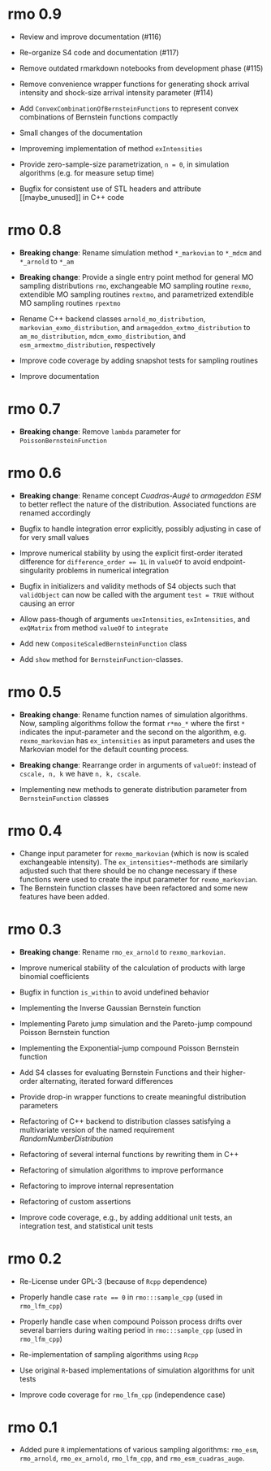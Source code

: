 # rmo 0.9

- Review and improve documentation (#116)

- Re-organize S4 code and documentation (#117)

- Remove outdated rmarkdown notebooks from development phase (#115)

- Remove convenience wrapper functions for generating shock arrival intensity
  and shock-size arrival intensity parameter (#114)

- Add `ConvexCombinationOfBernsteinFunctions` to represent convex combinations
  of Bernstein functions compactly

- Small changes of the documentation

- Improveming implementation of method `exIntensities`

- Provide zero-sample-size parametrization, `n = 0`, in simulation algorithms
  (e.g. for measure setup time)

- Bugfix for consistent use of STL headers and attribute [[maybe_unused]] in C++
  code

# rmo 0.8

- **Breaking change**: Rename simulation method `*_markovian` to `*_mdcm` and
  `*_arnold` to `*_am`

- **Breaking change**: Provide a single entry point method for general MO
  sampling distributions `rmo`, exchangeable MO sampling routine `rexmo`,
  extendible MO sampling routines `rextmo`, and parametrized extendible MO
  sampling routines `rpextmo`

- Rename C++ backend classes `arnold_mo_distribution`,
`markovian_exmo_distribution`, and `armageddon_extmo_distribution` to
`am_mo_distribution`, `mdcm_exmo_distribution`, and `esm_armextmo_distribution`,
respectively

- Improve code coverage by adding snapshot tests for sampling routines

- Improve documentation

# rmo 0.7

- **Breaking change**: Remove `lambda` parameter for `PoissonBernsteinFunction`

# rmo 0.6

- **Breaking change**: Rename concept *Cuadras-Augé* to *armageddon ESM* to
  better reflect the nature of the distribution. Associated functions are
  renamed accordingly

- Bugfix to handle integration error explicitly, possibly adjusting in case of
  for very small values

- Improve numerical stability by using the explicit first-order iterated
  difference for `difference_order == 1L` in `valueOf` to avoid
  endpoint-singularity problems in numerical integration

- Bugfix in initializers and validity methods of S4 objects such that
  `validObject` can now be called with the argument `test = TRUE` without
  causing an error

- Allow pass-though of arguments `uexIntensities`, `exIntensities`, and
  `exQMatrix` from method `valueOf` to `integrate`

- Add new `CompositeScaledBernsteinFunction` class

- Add `show` method for `BernsteinFunction`-classes.

# rmo 0.5

- **Breaking change**: Rename function names of simulation algorithms. Now,
  sampling algorithms follow the format `r*mo_*` where the first `*` indicates
  the input-parameter and the second on the algorithm, e.g. `rexmo_markovian`
  has `ex_intensities` as input parameters and uses the Markovian model for the
  default counting process.

- **Breaking change**: Rearrange order in arguments of `valueOf`: instead of
  `cscale, n, k` we have `n, k, cscale`.

- Implementing new methods to generate distribution parameter from
  `BernsteinFunction` classes

# rmo 0.4

- Change input parameter for `rexmo_markovian` (which is now is scaled
  exchangeable intensity). The `ex_intensities*`-methods are similarly adjusted
  such that there should be no change necessary if these functions were used
  to create the input parameter for `rexmo_markovian`.
- The Bernstein function classes have been refactored and some new features have
  been added.

# rmo 0.3

- **Breaking change**: Rename `rmo_ex_arnold` to `rexmo_markovian`.

- Improve numerical stability of the calculation of products with large binomial
  coefficients

- Bugfix in function `is_within` to avoid undefined behavior

- Implementing the Inverse Gaussian Bernstein function

- Implementing Pareto jump simulation and the Pareto-jump compound Poisson
  Bernstein function

- Implementing the Exponential-jump compound Poisson Bernstein function

- Add S4 classes for evaluating Bernstein Functions and their higher-order
  alternating, iterated forward differences

- Provide drop-in wrapper functions to create meaningful distribution parameters

- Refactoring of C++ backend to distribution classes satisfying a multivariate
  version of the named requirement *RandomNumberDistribution*

- Refactoring of several internal functions by rewriting them in C++

- Refactoring of simulation algorithms to improve performance

- Refactoring to improve internal representation

- Refactoring of custom assertions

- Improve code coverage, e.g., by adding additional unit tests, an integration
  test, and statistical unit tests

# rmo 0.2

- Re-License under GPL-3 (because of `Rcpp` dependence)

- Properly handle case `rate == 0` in `rmo:::sample_cpp` (used in `rmo_lfm_cpp`)

- Properly handle case when compound Poisson process drifts over several
  barriers during waiting period in `rmo:::sample_cpp` (used in `rmo_lfm_cpp`)

- Re-implementation of sampling algorithms using `Rcpp`

- Use original `R`-based implementations of simulation algorithms for unit tests

- Improve code coverage for `rmo_lfm_cpp` (independence case)

# rmo 0.1

- Added pure `R` implementations of various sampling algorithms: `rmo_esm`,
`rmo_arnold`, `rmo_ex_arnold`, `rmo_lfm_cpp`, and `rmo_esm_cuadras_auge`.
